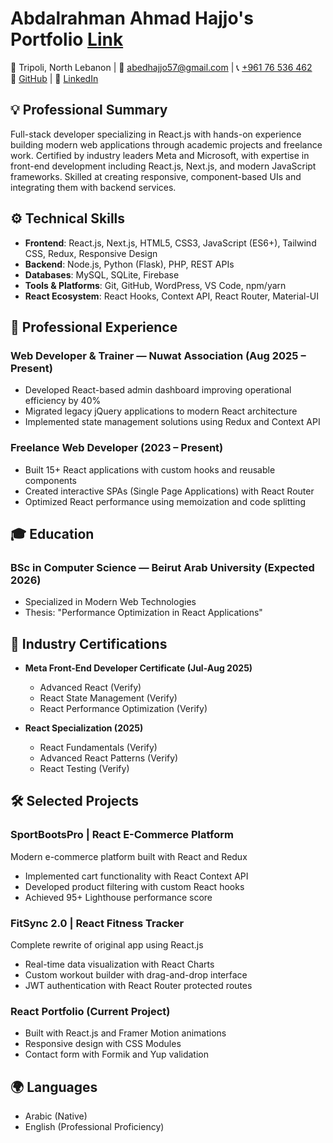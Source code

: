 # Abdalrahman Ahmad Hajjo's Portfolio [Link](https://abdalrahmanhajjo.github.io/AbdalrahmanHajjo-Portfolio/)

📍 Tripoli, North Lebanon | 📧 [abedhajjo57@gmail.com](mailto:abedhajjo57@gmail.com) | 📞 [+961 76 536 462](tel:+96176536462)  
🔗 [GitHub](https://github.com/abdalrahmanhajjo) | 🔗 [LinkedIn](https://linkedin.com/in/yourprofile)

## 💡 Professional Summary

Full-stack developer specializing in React.js with hands-on experience building modern web applications through academic projects and freelance work. Certified by industry leaders Meta and Microsoft, with expertise in front-end development including React.js, Next.js, and modern JavaScript frameworks. Skilled at creating responsive, component-based UIs and integrating them with backend services.

## ⚙ Technical Skills

- **Frontend**: React.js, Next.js, HTML5, CSS3, JavaScript (ES6+), Tailwind CSS, Redux, Responsive Design
- **Backend**: Node.js, Python (Flask), PHP, REST APIs
- **Databases**: MySQL, SQLite, Firebase
- **Tools & Platforms**: Git, GitHub, WordPress, VS Code, npm/yarn
- **React Ecosystem**: React Hooks, Context API, React Router, Material-UI

## 💼 Professional Experience

### Web Developer & Trainer — Nuwat Association (Aug 2025 – Present)
- Developed React-based admin dashboard improving operational efficiency by 40%
- Migrated legacy jQuery applications to modern React architecture
- Implemented state management solutions using Redux and Context API

### Freelance Web Developer (2023 – Present)
- Built 15+ React applications with custom hooks and reusable components
- Created interactive SPAs (Single Page Applications) with React Router
- Optimized React performance using memoization and code splitting

## 🎓 Education

### BSc in Computer Science — Beirut Arab University (Expected 2026)
- Specialized in Modern Web Technologies
- Thesis: "Performance Optimization in React Applications"

## 📜 Industry Certifications

- **Meta Front-End Developer Certificate (Jul-Aug 2025)**
  - Advanced React (Verify)
  - React State Management (Verify)
  - React Performance Optimization (Verify)

- **React Specialization (2025)**
  - React Fundamentals (Verify)
  - Advanced React Patterns (Verify)
  - React Testing (Verify)

## 🛠 Selected Projects

### SportBootsPro | React E-Commerce Platform
Modern e-commerce platform built with React and Redux
- Implemented cart functionality with React Context API
- Developed product filtering with custom React hooks
- Achieved 95+ Lighthouse performance score

### FitSync 2.0 | React Fitness Tracker
Complete rewrite of original app using React.js
- Real-time data visualization with React Charts
- Custom workout builder with drag-and-drop interface
- JWT authentication with React Router protected routes

### React Portfolio (Current Project)
- Built with React.js and Framer Motion animations
- Responsive design with CSS Modules
- Contact form with Formik and Yup validation

## 🌍 Languages

- Arabic (Native)
- English (Professional Proficiency)
